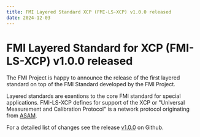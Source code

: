 ```yaml
---
title: FMI Layered Standard XCP (FMI-LS-XCP) v1.0.0 released
date: 2024-12-03
---
```


# FMI Layered Standard for XCP (FMI-LS-XCP) v1.0.0 released

The FMI Project is happy to announce the release of the first layered standard on top of the FMI Standard developed by the FMI Project.

Layered standards are exentions to the core FMI standard for special applications.
FMI-LS-XCP defines for support of the XCP or "Universal Measurement and Calibration Protocol" is a network protocol originating from [ASAM](https://www.asam.net/).

For a detailed list of changes see the release [v1.0.0](https://github.com/modelica/fmi-ls-xcp/releases) on Github.
